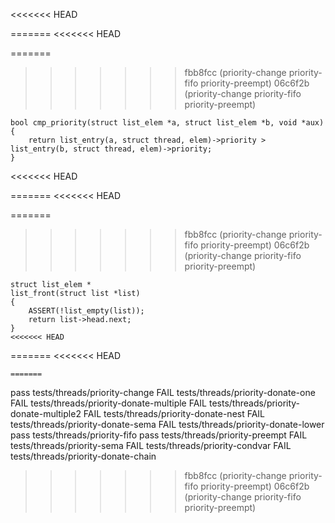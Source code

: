 

<<<<<<< HEAD

=======
<<<<<<< HEAD

=======
>>>>>>> fbb8fcc (priority-change priority-fifo priority-preempt)
>>>>>>> 06c6f2b (priority-change priority-fifo priority-preempt)
```
bool cmp_priority(struct list_elem *a, struct list_elem *b, void *aux) {
	return list_entry(a, struct thread, elem)->priority > list_entry(b, struct thread, elem)->priority;
}
```

<<<<<<< HEAD


=======
<<<<<<< HEAD


=======
>>>>>>> fbb8fcc (priority-change priority-fifo priority-preempt)
>>>>>>> 06c6f2b (priority-change priority-fifo priority-preempt)
```
struct list_elem *
list_front(struct list *list)
{
	ASSERT(!list_empty(list));
	return list->head.next;
}
<<<<<<< HEAD
```
=======
<<<<<<< HEAD
```
=======
```


pass tests/threads/priority-change
FAIL tests/threads/priority-donate-one
FAIL tests/threads/priority-donate-multiple
FAIL tests/threads/priority-donate-multiple2
FAIL tests/threads/priority-donate-nest
FAIL tests/threads/priority-donate-sema
FAIL tests/threads/priority-donate-lower
pass tests/threads/priority-fifo
pass tests/threads/priority-preempt
FAIL tests/threads/priority-sema
FAIL tests/threads/priority-condvar
FAIL tests/threads/priority-donate-chain
>>>>>>> fbb8fcc (priority-change priority-fifo priority-preempt)
>>>>>>> 06c6f2b (priority-change priority-fifo priority-preempt)
